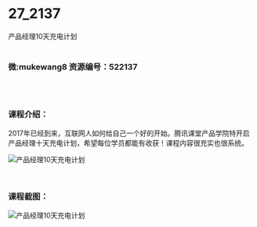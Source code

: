 # 27_2137
产品经理10天充电计划
<br/></br>
<h3>微:mukewang8 资源编号：522137</h3>
<br/></br>
<h3>课程介绍：</h3>
<p>2017年已经到来，互联网人如何给自己一个好的开始。腾讯课堂产品学院特开启<a title="查看与 产品经理 相关的文章" target="_blank">产品经理</a>十天充电计划，希望每位学员都能有收获！课程内容很充实也很系统。</p>
<p><img src="https://www.ko996.com/wp-content/uploads/img/2018/04/2-49-300x250.png" alt="产品经理10天充电计划"></p>
<p>&nbsp;</p>
<div class="info-desc">
<h3>课程截图：</h3>
<p><img src="https://www.ko996.com/wp-content/uploads/img/2018/04/3-52.png" alt="产品经理10天充电计划"></p>


			
</div>
